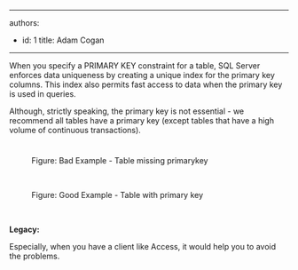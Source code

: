 

---
authors:
  - id: 1
    title: Adam Cogan
---




<span class='intro'> ​​When you specify a PRIMARY KEY constraint for a table, SQL Server enforces data uniqueness by creating a unique index for the primary key columns. This index also permits fast access to data when the primary key is used in queries.<p class="ssw15-rteElement-P">Although, strictly speaking, the primary key is not essential&#160;- we recommend all tables have a primary key (except tables that have a high volume of continuous transactions).&#160;<br></p><dl class="ssw15-rteElement-ImageArea"><img src="/PublishingImages/SqlTableWithoutPrimaryKey.PNG" alt="" style="margin&#58;5px;" /></dl><dd class="ssw15-rteElement-FigureBad">Figure&#58; Bad Example - Table missing primarykey<br></dd><dl class="ssw15-rteElement-ImageArea">​<img src="/PublishingImages/SqlTableWithPrimaryKey.PNG" alt="" style="margin&#58;5px;" /></dl><dd class="ssw15-rteElement-FigureGood">Figure&#58; Good Example - Table with primary key<br></dd><dl class="ssw15-rteElement-ImageArea"><br></dl><p class="ssw15-rteElement-P"><strong>Legacy&#58;</strong>&#160;<br></p><p class="ssw15-rteElement-P">Especially, when you have a client like Access, it would help you to avoid the problems.​​</p> </span>




